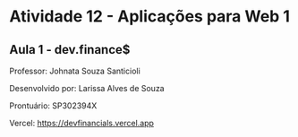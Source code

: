 # Atividade 12 - Aplicações para Web 1

## Aula 1 - dev.finance$

Professor: Johnata Souza Santicioli

Desenvolvido por: Larissa Alves de Souza

Prontuário: SP302394X

Vercel: https://devfinancials.vercel.app
